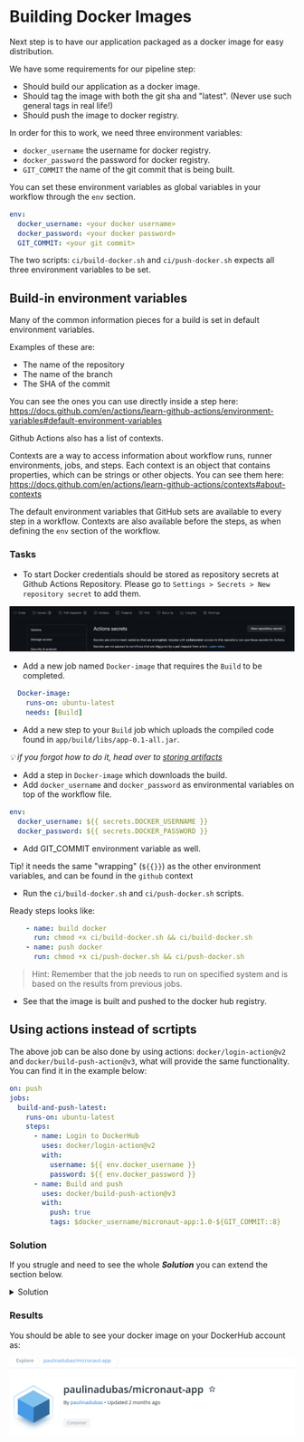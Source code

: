 # Building Docker Images

Next step is to have our application packaged as a docker image for easy distribution. 

We have some requirements for our pipeline step:

- Should build our application as a docker image.
- Should tag the image with both the git sha and "latest". (Never use such general tags in real life!)
- Should push the image to docker registry.

In order for this to work, we need three environment variables:
- `docker_username` the username for docker registry.
- `docker_password` the password for docker registry.
- `GIT_COMMIT`  the name of the git commit that is being built.

You can set these environment variables as global variables in your workflow through the `env` section.

```YAML
env:
  docker_username: <your docker username>
  docker_password: <your docker password>
  GIT_COMMIT: <your git commit>
```

The two scripts: `ci/build-docker.sh` and `ci/push-docker.sh` expects all three environment variables to be set.

## Build-in environment variables

Many of the common information pieces for a build is set in default environment variables.

Examples of these are:

- The name of the repository
- The name of the branch
- The SHA of the commit

You can see the ones you can use directly inside a step here: https://docs.github.com/en/actions/learn-github-actions/environment-variables#default-environment-variables

Github Actions also has a list of contexts.

Contexts are a way to access information about workflow runs, runner environments, jobs, and steps. 
Each context is an object that contains properties, which can be strings or other objects.
You can see them here: https://docs.github.com/en/actions/learn-github-actions/contexts#about-contexts 

The default environment variables that GitHub sets are available to every step in a workflow.
Contexts are also available before the steps, as when defining the `env` section of the workflow. 


### Tasks

- To start Docker credentials should be stored as repository secrets at Github Actions Repository. Please go to `Settings > Secrets > New repository secret` to add them. 

![Github Secrets](img/secret.png)

- Add a new job named `Docker-image` that requires the `Build` to be completed.

```YAML
  Docker-image:
    runs-on: ubuntu-latest
    needs: [Build]
```

- Add a new step to your `Build` job which uploads the compiled code found in `app/build/libs/app-0.1-all.jar`. 

_:bulb: if you forgot how to do it, head over to [storing artifacts](./04-storing-artifacts.md)_

- Add a step in `Docker-image` which downloads the build.
- Add `docker_username` and `docker_password` as environmental variables on top of the workflow file. 

```YAML
env:
  docker_username: ${{ secrets.DOCKER_USERNAME }}
  docker_password: ${{ secrets.DOCKER_PASSWORD }}
```

- Add GIT_COMMIT environment variable as well. 

Tip! it needs the same "wrapping" (`${{}}`) as the other environment variables, and can be found in the `github` context

- Run the `ci/build-docker.sh` and `ci/push-docker.sh` scripts.

Ready steps looks like:
```YAML
    - name: build docker
      run: chmod +x ci/build-docker.sh && ci/build-docker.sh
    - name: push docker
      run: chmod +x ci/push-docker.sh && ci/push-docker.sh
```

> Hint: Remember that the job needs to run on specified system and is based on the results from previous jobs.

- See that the image is built and pushed to the docker hub registry.

## Using actions instead of scrtipts

The above job can be also done by using actions: `docker/login-action@v2` and `docker/build-push-action@v3`, what will provide the same functionality. You can find it in the example below:

```yaml
on: push
jobs:
  build-and-push-latest:
    runs-on: ubuntu-latest
    steps:
      - name: Login to DockerHub
        uses: docker/login-action@v2
        with:
          username: ${{ env.docker_username }}
          password: ${{ env.docker_password }}
      - name: Build and push
        uses: docker/build-push-action@v3
        with:
          push: true
          tags: $docker_username/micronaut-app:1.0-${GIT_COMMIT::8} 
```

### Solution 
If you strugle and need to see the whole ***Solution*** you can extend the section below. 
<details>
    <summary> Solution </summary>
  
```YAML
name: Java CI
on: push
env: # Set the secret as an input
  docker_username: ${{ secrets.DOCKER_USERNAME }}
  docker_password: ${{ secrets.DOCKER_PASSWORD }}
  GIT_COMMIT: ${{ github.sha }}
jobs:
  Clone-down:
    name: Clone down repo
    runs-on: ubuntu-latest
    container: gradle:6-jdk11
    steps:
    - uses: actions/checkout@v3
    - name: Upload Repo
      uses: actions/upload-artifact@v3
      with:
        name: code
        path: .
  Build:
    runs-on: ubuntu-latest
    needs: Clone-down
    container: gradle:6-jdk11
    steps:
    - name: Download code
      uses: actions/download-artifact@v3
      with:
        name: code
        path: . 
    - name: Build with Gradle
      run: chmod +x ci/build-app.sh && ci/build-app.sh
    - name: Test with Gradle
      run: chmod +x ci/unit-test-app.sh && ci/unit-test-app.sh
    - name: Upload Repo
      uses: actions/upload-artifact@v3
      with:
        name: code
        path: .
  Docker-image:
    runs-on: ubuntu-latest
    needs: [Build]
    steps:
    - name: Download code
      uses: actions/download-artifact@v3
      with:
        name: code
        path: .
    - name: build docker
      run: chmod +x ci/build-docker.sh && ci/build-docker.sh
    - name: push docker
      run: chmod +x ci/push-docker.sh && ci/push-docker.sh
```

</details>


### Results

You should be able to see your docker image on your DockerHub account as: 

![Dockerhub](img/dockerhub.png)

